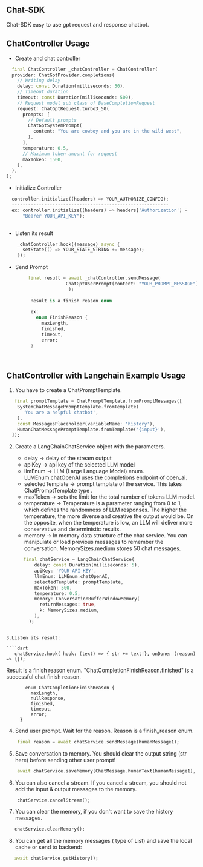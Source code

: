 ## Chat-SDK

Chat-SDK easy to use gpt request and response chatbot.

## ChatController Usage

* Create and chat controller
````dart
  final ChatController _chatController = ChatController(
  provider: ChatGptProvider.completions(
    // Writing delay
    delay: const Duration(milliseconds: 50),
    // Timeout duration
    timeout: const Duration(milliseconds: 500),
    // Request model sub class of BaseCompletionRequest
    request: ChatGptRequest.turbo3_50(
      prompts: [
        // Default prompts
        ChatGptSystemPrompt(
          content: "You are cowboy and you are in the wild west",
        ),
      ],
      temperature: 0.5,
      // Maximum token amount for request
      maxToken: 1500,
    ),
  ),
);
````

* Initialize Controller

````dart
  controller.initialize((headers) => YOUR_AUTHORIZE_CONFIG);
  ----------------------------------------------------------
  ex: controller.initialize((headers) => headers['Authorization'] =
      "Bearer YOUR_API_KEY");
  
````

* Listen its result

````dart
    _chatController.hook((message) async {
      setState(() => YOUR_STATE_STRING += message);
    });
````


* Send Prompt


````dart
        final result = await _chatController.sendMessage(
                      ChatGptUserPrompt(content: "YOUR_PROMPT_MESSAGE"),
                       );
                         
         Result is a finish reason enum
         
         ex:
           enum FinishReason {
             maxLength,
             finished,
             timeout,
             error;
         }

                       
````

## ChatController with Langchain Example Usage

1. You have to create a ChatPromptTemplate.
   
````dart
   final promptTemplate = ChatPromptTemplate.fromPromptMessages([
    SystemChatMessagePromptTemplate.fromTemplate(
      'You are a helpful chatbot',
    ),
    const MessagesPlaceholder(variableName: 'history'),
    HumanChatMessagePromptTemplate.fromTemplate('{input}'),
  ]);

````

2. Create a LangChainChatService object with the parameters.
   
    * delay -> delay of the stream output
    * apiKey -> api key of the selected LLM model
    * llmEnum -> LLM (Large Language Model) enum. LLMEnum.chatOpenAI uses the completions endpoint of open_ai.
    * selectedTemplate -> prompt template of the service. This takes ChatPromptTemplate type .
    * maxToken -> sets the limit for the total number of tokens LLM model.
    * temperature -> Temperature is a parameter ranging from 0 to 1, which defines the randomness of LLM responses. The higher the temperature, the more diverse and creative the output would   be. On the opposite, when the temperature is low, an LLM will deliver more conservative and deterministic results.
   * memory -> In memory data structure of the chat service. You can manipulate or load previous messages to remember the conversation. MemorySizes.medium stores 50 chat messages. 


   ````dart
      final chatService = LangChainChatService(
          delay: const Duration(milliseconds: 5),
          apiKey: 'YOUR-API-KEY',
          llmEnum: LLMEnum.chatOpenAI,
          selectedTemplate: promptTemplate,
          maxToken: 500,
          temperature: 0.5,
          memory: ConversationBufferWindowMemory(
            returnMessages: true,
            k: MemorySizes.medium,
          ),
        );
  ````

3.Listen its result:
  
  ````dart
     chatService.hook( hook: (text) => { str += text!}, onDone: (reason) => {});
  ````

Result is a finish reason enum. "ChatCompletionFinishReason.finished" is a successful chat finish reason. 
         
           enum ChatCompletionFinishReason {
             maxLength,
             nullResponse,
             finished,
             timeout,
             error;
         }


4. Send user prompt. Wait for the reason. Reason is a finish_reason enum. 

````dart
    final reason = await chatService.sendMessage(humanMessage1); 
````
5. Save conversation to memory. You should clear the output string (str here) before sending other user prompt!

````dart
    await chatService.saveMemory(ChatMessage.humanText(humanMessage1), ChatMessage.ai(str));
````
   
6. You can also cancel a stream. If you cancel a stream, you should not add the input & output messages to the memory. 
   
````dart
    chatService.cancelStream();
````

7. You can clear the memory, if you don't want to save the history messages. 
   
````dart
   chatService.clearMemory();
````

8. You can get all the memory messages ( type of List<ChatMessage>) and save the local cache or send to backend:

````dart
   await chatService.getHistory(); 
````
   
